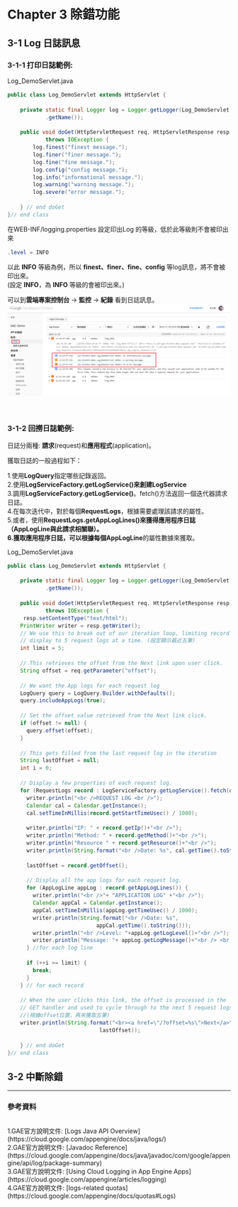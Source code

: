 # Chapter 3 除錯功能

## 3-1 Log 日誌訊息
### 3-1-1 打印日誌範例:
Log_DemoServlet.java
```java
public class Log_DemoServlet extends HttpServlet {

	private static final Logger log = Logger.getLogger(Log_DemoServlet.class
			.getName());

	public void doGet(HttpServletRequest req, HttpServletResponse resp)
			throws IOException {
		log.finest("finest message.");
		log.finer("finer message.");
		log.fine("fine message.");
		log.config("config message.");
		log.info("informational message.");
		log.warning("warning message.");
		log.severe("error message.");

	} // end doGet
}// end class
```
在WEB-INF/logging.properties 設定印出Log 的等級，低於此等級則不會被印出來
```java
.level = INFO
```
以此 **INFO** 等級為例，所以 **finest、finer、fine、config** 等log訊息，將不會被印出來。
<br>
(設定 **INFO**，為 **INFO** 等級的會被印出來。)

可以到**雲端專案控制台** -> **監控** -> **紀錄** 看到日誌訊息。
![](https://raw.githubusercontent.com/tw-hkt/GAE_For_Java/master/img/ch3-01.png)
<br>
<br>
<br>
### 3-1-2 回撈日誌範例:
日誌分兩種: **請求**(request)和**應用程式**(application)。

獲取日誌的一般過程如下：

1.使用**LogQuery**指定哪些記錄返回。
<br>
2.使用**LogServiceFactory.getLogService()**來創建**LogService**
<br>
3.調用**LogServiceFactory.getLogService()**。fetch()方法返回一個迭代器請求日誌。
<br>
4.在每次迭代中，對於每個**RequestLogs**，根據需要處理該請求的屬性。
<br>
5.或者，使用**RequestLogs.getAppLogLines()**來獲得應用程序日誌（**AppLogLine**與此請求相關聯）。
<br>
6.獲取應用程序日誌，可以根據每個**AppLogLine**的屬性數據來獲取。

Log_DemoServlet.java
```java
public class Log_DemoServlet extends HttpServlet {

	private static final Logger log = Logger.getLogger(Log_DemoServlet.class
			.getName());

	public void doGet(HttpServletRequest req, HttpServletResponse resp)
			throws IOException {
	 resp.setContentType("text/html");
    PrintWriter writer = resp.getWriter();
    // We use this to break out of our iteration loop, limiting record
    // display to 5 request logs at a time. (設定顯示最近五筆)
    int limit = 5;

    // This retrieves the offset from the Next link upon user click.
    String offset = req.getParameter("offset");

    // We want the App logs for each request log
    LogQuery query = LogQuery.Builder.withDefaults();
    query.includeAppLogs(true);

    // Set the offset value retrieved from the Next link click.
    if (offset != null) {
      query.offset(offset);
    }

    // This gets filled from the last request log in the iteration
    String lastOffset = null;
    int i = 0;

    // Display a few properties of each request log.
    for (RequestLogs record : LogServiceFactory.getLogService().fetch(query)) {
      writer.println("<br />REQUEST LOG <br />");
      Calendar cal = Calendar.getInstance();
      cal.setTimeInMillis(record.getStartTimeUsec() / 1000);

      writer.println("IP: " + record.getIp()+"<br />");
      writer.println("Method: " + record.getMethod()+"<br />");
      writer.println("Resource " + record.getResource()+"<br />");
      writer.println(String.format("<br />Date: %s", cal.getTime().toString()));

      lastOffset = record.getOffset();

      // Display all the app logs for each request log.
      for (AppLogLine appLog : record.getAppLogLines()) {
        writer.println("<br />"+ "APPLICATION LOG" +"<br />");
        Calendar appCal = Calendar.getInstance();
        appCal.setTimeInMillis(appLog.getTimeUsec() / 1000);
        writer.println(String.format("<br />Date: %s",
                            appCal.getTime().toString()));
        writer.println("<br />Level: "+appLog.getLogLevel()+"<br />");
        writer.println("Message: "+ appLog.getLogMessage()+"<br /> <br />");
      } //for each log line

      if (++i >= limit) {
        break;
      }
    } // for each record

    // When the user clicks this link, the offset is processed in the
    // GET handler and used to cycle through to the next 5 request logs.
    //(根據offset位置，再來獲取五筆)
    writer.println(String.format("<br><a href=\"/?offset=%s\">Next</a>",
                             lastOffset));

	} // end doGet
}// end class
```
## 3-2 中斷除錯

* * *
### 參考資料
<br>
1.GAE官方說明文件: [Logs Java API Overview](https://cloud.google.com/appengine/docs/java/logs/)
<br>
2.GAE官方說明文件: [Javadoc Reference](https://cloud.google.com/appengine/docs/java/javadoc/com/google/appengine/api/log/package-summary)
<br>
3.GAE官方說明文件: [Using Cloud Logging in App Engine Apps](https://cloud.google.com/appengine/articles/logging)
<br>
4.GAE官方說明文件: [logs-related quotas](https://cloud.google.com/appengine/docs/quotas#Logs)
